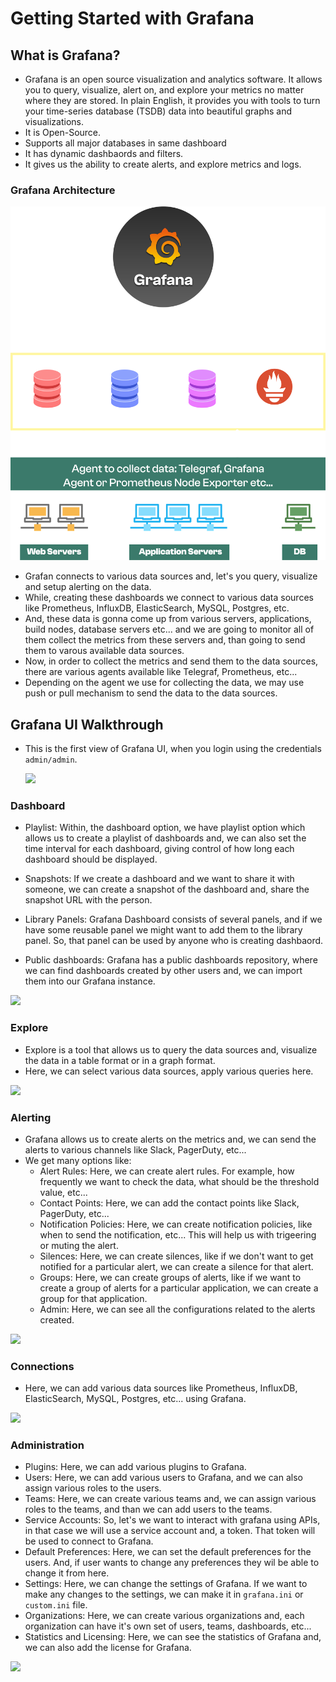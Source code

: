# Getting Started with Grafana

## What is Grafana?

- Grafana is an open source visualization and analytics software. It allows you to query, visualize, alert on, and explore your metrics no matter where they are stored. In plain English, it provides you with tools to turn your time-series database (TSDB) data into beautiful graphs and visualizations.
- It is Open-Source.
- Supports all major databases in same dashboard
- It has dynamic dashbaords and filters.
- It gives us the ability to create alerts, and explore metrics and logs.

### Grafana Architecture

   ![](./imgs/grafana-architecture.svg)
   <br/>

- Grafan connects to various data sources and, let's you query, visualize and setup alerting on the data.
- While, creating these dashboards we connect to various data sources like Prometheus, InfluxDB, ElasticSearch, MySQL, Postgres, etc.
- And, these data is gonna come up from various servers, applications, build nodes, database servers etc... and we are going to monitor all of them collect the metrics from these servers and, than going to send them to varous available data sources.
- Now, in order to collect the metrics and send them to the data sources, there are various agents available like Telegraf, Prometheus, etc...
- Depending on the agent we use for collecting the data, we may use push or pull mechanism to send the data to the data sources.

## Grafana UI Walkthrough

- This is the first view of Grafana UI, when you login using the credentials `admin/admin`.

  ![](./imgs/Screenshot%202024-02-01%20at%2011.08.11 AM.png)

### Dashboard

- Playlist: Within, the dashboard option, we have playlist option which allows us to create a playlist of dashboards and, we can also set the time interval for each dashboard, giving control of how long each dashboard should be displayed.

- Snapshots: If we create a dashboard and we want to share it with someone, we can create a snapshot of the dashboard and, share the snapshot URL with the person.

- Library Panels: Grafana Dashboard consists of several panels, and if we have some reusable panel we might want to add them to the library panel. So, that panel can be used by anyone who is creating dashbaord.

- Public dashboards: Grafana has a public dashboards repository, where we can find dashboards created by other users and, we can import them into our Grafana instance.

![](./imgs/Screenshot%202024-02-01%20at%2011.30.47 AM.png)

### Explore

- Explore is a tool that allows us to query the data sources and, visualize the data in a table format or in a graph format.
- Here, we can select various data sources, apply various queries here.

![](./imgs/Screenshot%202024-02-01%20at%2011.38.41 AM.png)


### Alerting

- Grafana allows us to create alerts on the metrics and, we can send the alerts to various channels like Slack, PagerDuty, etc...
- We get many options like:
  - Alert Rules: Here, we can create alert rules. For example, how frequently we want to check the data, what should be the threshold value, etc...
  - Contact Points: Here, we can add the contact points like Slack, PagerDuty, etc...
  - Notification Policies: Here, we can create notification policies, like when to send the notification, etc... This will help us with trigeering or muting the alert.
  - Silences: Here, we can create silences, like if we don't want to get notified for a particular alert, we can create a silence for that alert.
  - Groups: Here, we can create groups of alerts, like if we want to create a group of alerts for a particular application, we can create a group for that application.
  - Admin: Here, we can see all the configurations related to the alerts created.

![](./imgs/Screenshot%202024-02-01%20at%2011.44.38 AM.png)

### Connections

- Here, we can add various data sources like Prometheus, InfluxDB, ElasticSearch, MySQL, Postgres, etc... using Grafana.

![](./imgs/Screenshot%202024-02-01%20at%2011.51.56 AM.png)

### Administration

- Plugins: Here, we can add various plugins to Grafana.
- Users: Here, we can add various users to Grafana, and we can also assign various roles to the users.
- Teams: Here, we can create various teams and, we can assign various roles to the teams, and than we can add users to the teams.
- Service Accounts: So, let's we want to interact with grafana using APIs, in that case we will use a service account and, a token. That token will be used to connect to Grafana.
- Default Preferences: Here, we can set the default preferences for the users. And, if user wants to change any preferences they wil be able to change it from here.
- Settings: Here, we can change the settings of Grafana. If we want to make any changes to the settings, we can make it in `grafana.ini` or `custom.ini` file.
- Organizations: Here, we can create various organizations and, each organization can have it's own set of users, teams, dashboards, etc...
- Statistics and Licensing: Here, we can see the statistics of Grafana and, we can also add the license for Grafana.

![](./imgs/Screenshot%202024-02-01%20at%2011.59.21 AM.png)